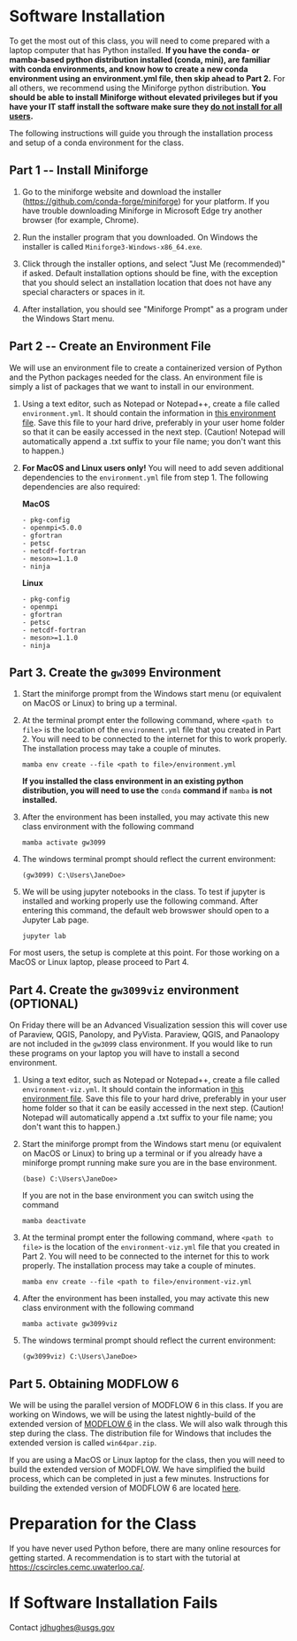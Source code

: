 # Software Installation
To get the most out of this class, you will need to come prepared with a laptop computer that has Python installed. **If you have the conda- or mamba-based python distribution installed (conda, mini), are familiar with conda environments, and know how to create a new conda environment using an environment.yml file, then skip ahead to Part 2.** For all others, we recommend using the Miniforge python distribution. **You should be able to install Miniforge without elevated privileges but if you have your IT staff install the software make sure they <ins>do not install for all users</ins>.** 

The following instructions will guide you through the installation process and setup of a conda environment for the class.

## Part 1 -- Install Miniforge
1. Go to the miniforge website and download the installer (https://github.com/conda-forge/miniforge) for your platform. If you have trouble downloading Miniforge in Microsoft Edge try another browser (for example, Chrome).  

2. Run the installer program that you downloaded. On Windows the installer is called `Miniforge3-Windows-x86_64.exe`.

3. Click through the installer options, and select "Just Me (recommended)" if asked. Default installation options should be fine, with the exception that you should select an installation location that does not have any special characters or spaces in it.

4. After installation, you should see "Miniforge Prompt" as a program under the Windows Start menu.

## Part 2 -- Create an Environment File
We will use an environment file to create a containerized version of Python and the Python packages needed for the class. An environment file is simply a list of packages that we want to install in our environment.

1. Using a text editor, such as Notepad or Notepad++, create a file called `environment.yml`. It should contain the information in [this environment file](./environment.yml). Save this file to your hard drive, preferably in your user home folder so that it can be easily accessed in the next step. (Caution!  Notepad will automatically append a .txt suffix to your file name; you don't want this to happen.)

2. **For MacOS and Linux users only!** You will need to add seven additional dependencies to the `environment.yml` file from step 1. The following dependencies are also required: 

   **MacOS**
   ```
   - pkg-config
   - openmpi<5.0.0
   - gfortran
   - petsc
   - netcdf-fortran
   - meson>=1.1.0
   - ninja
   ```  

   **Linux**
   ```
   - pkg-config
   - openmpi
   - gfortran
   - petsc
   - netcdf-fortran
   - meson>=1.1.0
   - ninja
   ```  


## Part 3. Create the `gw3099` Environment

1. Start the miniforge prompt from the Windows start menu (or equivalent on MacOS or Linux) to bring up a terminal.

2. At the terminal prompt enter the following command, where `<path to file>` is the location of the `environment.yml` file that you created in Part 2. You will need to be connected to the internet for this to work properly. The installation process may take a couple of minutes.
    ```
    mamba env create --file <path to file>/environment.yml
    ```

    **If you installed the class environment in an existing python distribution, you will need to use the** `conda` **command if** `mamba` **is not installed.**


3. After the environment has been installed, you may activate this new class environment with the following command
    ```
    mamba activate gw3099
    ```

4. The windows terminal prompt should reflect the current environment:
    ```
    (gw3099) C:\Users\JaneDoe>
    ```

5. We will be using jupyter notebooks in the class. To test if jupyter is installed and working properly use the following command. After entering this command, the default web browswer should open to a Jupyter Lab page.
    ```
    jupyter lab
    ```

For most users, the setup is complete at this point. For those working on a MacOS or Linux laptop, please proceed to Part 4.

## Part 4. Create the `gw3099viz` environment (OPTIONAL)

On Friday there will be an Advanced Visualization session this will cover use of Paraview, QGIS, Panolopy, and PyVista. Paraview, QGIS, and Panaolopy are not included in the `gw3099` class environment. If you would like to run these programs on your laptop you will have to install a second environment.

1. Using a text editor, such as Notepad or Notepad++, create a file called `environment-viz.yml`. It should contain the information in [this environment file](./environment-viz.yml). Save this file to your hard drive, preferably in your user home folder so that it can be easily accessed in the next step. (Caution!  Notepad will automatically append a .txt suffix to your file name; you don't want this to happen.)

2. Start the miniforge prompt from the Windows start menu (or equivalent on MacOS or Linux) to bring up a terminal or if you already have a miniforge prompt running make sure you are in the base environment.
   ```
   (base) C:\Users\JaneDoe>
   ```
   
   If you are not in the base environment you can switch using the command

   ```
   mamba deactivate
   ```

3. At the terminal prompt enter the following command, where `<path to file>` is the location of the `environment-viz.yml` file that you created in Part 2. You will need to be connected to the internet for this to work properly. The installation process may take a couple of minutes.
    ```
    mamba env create --file <path to file>/environment-viz.yml
    ```

4. After the environment has been installed, you may activate this new class environment with the following command
    ```
    mamba activate gw3099viz
    ```

5. The windows terminal prompt should reflect the current environment:
    ```
    (gw3099viz) C:\Users\JaneDoe>
    ```


## Part 5. Obtaining MODFLOW 6

We will be using the parallel version of MODFLOW 6 in this class. If you are working on Windows, we will be using the latest nightly-build of the extended version of [MODFLOW 6](https://github.com/MODFLOW-USGS/modflow6-nightly-build/releases) in the class. We will also walk through this step during the class. The distribution file for Windows that includes the extended version is called `win64par.zip`.

If you are using a MacOS or Linux laptop for the class, then you will need to build the extended version of MODFLOW. We have simplified the build process, which can be completed in just a few minutes. Instructions for building the extended version of MODFLOW 6 are located [here](./build_extended_mf6.md).


# Preparation for the Class
If you have never used Python before, there are many online resources for getting started. A recommendation is to start with the tutorial at https://cscircles.cemc.uwaterloo.ca/.


# If Software Installation Fails

Contact jdhughes@usgs.gov
